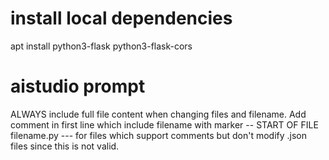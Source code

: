 # install local dependencies

apt install python3-flask python3-flask-cors

# aistudio prompt

ALWAYS include full file content when changing files and filename.
Add comment in first line which include filename with marker
-- START OF FILE filename.py ---
for files which support comments but don't modify .json
files since this is not valid.

